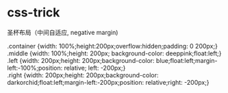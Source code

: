 # css-trick

圣杯布局（中间自适应, negative margin)
<!--<h4>Header内容区</h4>
<div class="container">
  <div class="middle"><h4>中间弹性区</h4></div>
  <div class="left"><h4>左边栏</h4></div>
  <div class="right"><h4>右边栏</h4></div>
</div>
<h4>Footer内容区</h4>-->

.container {width: 100%;height:200px;overflow:hidden;padding: 0 200px;}<br/>
.middle {width: 100%;height: 200px; background-color: deeppink;float:left;}<br/>
.left {width: 200px;height: 200px;background-color: blue;float:left;margin-left:-100%;position: relative; left: -200px;}<br/>
.right {width: 200px;height: 200px;background-color: darkorchid;float:left;margin-left:-200px;position: relative;right: -200px;}<br/>
